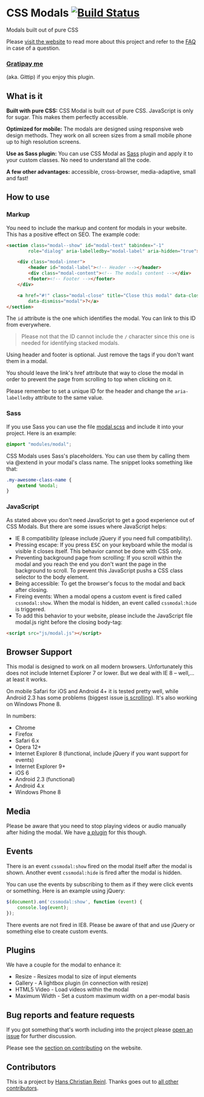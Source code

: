# CSS Modals [![Build Status](https://secure.travis-ci.org/drublic/css-modal.png?branch=master)](http://travis-ci.org/drublic/css-modal)

Modals built out of pure CSS

Please [visit the website](http://drublic.github.io/css-modal) to read more
about this project and refer to the [FAQ](FAQ.md) in case of a question.

### [Gratipay me](https://gratipay.com/drublic)
(aka. Gittip) if you enjoy this plugin.

## What is it

__Built with pure CSS:__ CSS Modal is built out of pure CSS. JavaScript is only
for sugar. This makes them perfectly accessible.

__Optimized for mobile:__ The modals are designed using responsive web design
methods. They work on all screen sizes from a small mobile phone up to high
resolution screens.

__Use as Sass plugin:__ You can use CSS Modal as [Sass](http://sass-lang.com/)
plugin and apply it to your custom classes. No need to understand all the code.

__A few other advantages:__ accessible, cross-browser, media-adaptive, small and
fast!


## How to use

### Markup

You need to include the markup and content for modals in your website. This has
a positive effect on SEO. The example code:

```html
<section class="modal--show" id="modal-text" tabindex="-1"
        role="dialog" aria-labelledby="modal-label" aria-hidden="true">

    <div class="modal-inner">
        <header id="modal-label"><!-- Header --></header>
        <div class="modal-content"><!-- The modals content --></div>
        <footer><!-- Footer --></footer>
    </div>

    <a href="#!" class="modal-close" title="Close this modal" data-close="Close"
        data-dismiss="modal">?</a>
</section>
```

The `id` attribute is the one which identifies the modal. You can link to this
ID from everywhere.

> Please not that the ID cannot include the `/` character since this one is
needed for identifying stacked modals.

Using header and footer is optional. Just remove the tags if you don't want them
in a modal.

You should leave the link's href attribute that way to close the modal in order
to prevent the page from scrolling to top when clicking on it.

Please remember to set a unique ID for the header and change the
`aria-labelledby` attribute to the same value.

### Sass

If you use Sass you can use the file [modal.scss](modal.scss) and include it
into your project. Here is an example:

```scss
@import "modules/modal";
```

CSS Modals uses Sass's placeholders. You can use them by calling them via
@extend in your modal's class name. The snippet looks something like that:

```scss
.my-awesome-class-name {
    @extend %modal;
}
```

### JavaScript

As stated above you don't need JavaScript to get a good experience out of CSS
Modals. But there are some issues where JavaScript helps:

* IE 8 compatibility (please include jQuery if you need full compatibility).
* Pressing escape: If you press <kbd>ESC</kbd> on your keyboard while the modal is visible
it closes itself. This behavior cannot be done with CSS only.
* Preventing background page from scrolling: If you scroll within the modal and
you reach the end you don't want the page in the background to scroll. To
prevent this JavaScript pushs a CSS class selector to the body element.
* Being accessible: To get the browser's focus to the modal and back after
closing.
* Fireing events: When a modal opens a custom event is fired called
`cssmodal:show`. When the modal is hidden, an event called `cssmodal:hide` is
triggered.
* To add this behavior to your website, please include the JavaScript file
modal.js right before the closing body-tag:

```html
<script src="js/modal.js"></script>
```


## Browser Support

This modal is designed to work on all modern browsers. Unfortunately this does
not include Internet Explorer 7 or lower. But we deal with IE 8 – well,… at
least it works.

On mobile Safari for iOS and Android 4+ it is tested pretty well, while Android
2.3 has some problems (biggest issue
[is scrolling](https://github.com/drublic/css-modal/issues/4)).
It's also working on Windows Phone 8.

In numbers:

* Chrome
* Firefox
* Safari 6.x
* Opera 12+
* Internet Explorer 8 (functional, include jQuery if you want support for
  events)
* Internet Explorer 9+
* iOS 6
* Android 2.3 (functional)
* Android 4.x
* Windows Phone 8

## Media

Please be aware that you need to stop playing videos or audio manually after
hiding the modal. We have [a plugin](plugins/html5video.js) for this though.

## Events

There is an event `cssmodal:show` fired on the modal itself after the modal is
shown. Another event `cssmodal:hide` is fired after the modal is hidden.

You can use the events by subscribing to them as if they were click events or
something. Here is an example using jQuery:

```js
$(document).on('cssmodal:show', function (event) {
    console.log(event);
});
```

There events are not fired in IE8. Please be aware of that and use jQuery or
something else to create custom events.


## Plugins

We have a couple for the modal to enhance it:

* Resize - Resizes modal to size of input elements
* Gallery - A lightbox plugin (in connection with resize)
* HTML5 Video - Load videos within the modal
* Maximum Width - Set a custom maximum width on a per-modal basis


## Bug reports and feature requests

If you got something that's worth including into the project please
[open an issue](https://github.com/drublic/css-modal/issues) for further
discussion.

Please see the [section on contributing](http://drublic.github.io/css-modal/#contributing)
on the website.


## Contributors

This is a project by [Hans Christian Reinl](http://drublic.de). Thanks goes out
to [all other contributors](https://github.com/drublic/css-modal/contributors).
